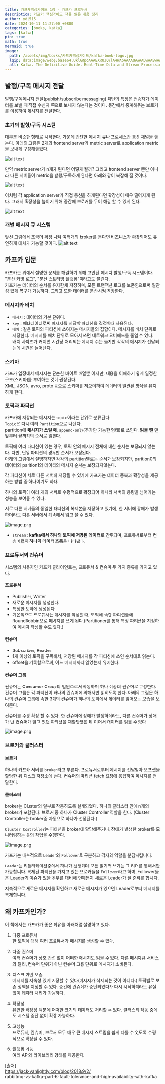 ```yaml
---
title: 카프카핵심가이드 1장 - 카프카 프로듀서
description: 카프카 핵심가이드 책을 읽은 내용 정리
author: ydj515
date: 2024-10-11 11:27:00 +0800
categories: [books, kafka]
tags: [kafka]
pin: true
math: true
mermaid: true
image:
  path: /assets/img/books/카프카핵심가이드/kafka-book-logo.jpg
  lqip: data:image/webp;base64,UklGRpoAAABXRUJQVlA4WAoAAAAQAAAADwAABwAAQUxQSDIAAAARL0AmbZurmr57yyIiqE8oiG0bejIYEQTgqiDA9vqnsUSI6H+oAERp2HZ65qP/VIAWAFZQOCBCAAAA8AEAnQEqEAAIAAVAfCWkAALp8sF8rgRgAP7o9FDvMCkMde9PK7euH5M1m6VWoDXf2FkP3BqV0ZYbO6NA/VFIAAAA
  alt: Kafka. The Definitive Guide. Real-Time Data and Stream Processing at.
---
```


## 발행/구독 메시지 전달
발행/구독메시지 전달(publish/subscribe messaging) 패턴의 특징은 전송자가 데이터를 보낼 때 직접 수신자 쪽으로 보내지 않는다는 것이다. 중간에서 중계해주는 브로커를 이용하여 메시지를 전달한다.

### 초기의 발행/구독 시스템
대부분 비슷한 형태로 시작한다. 가운데 간단한 메시지 큐나 프로세스간 통신 채널을 놓는다.
아래의 그림은 2개의 frontend server가 metric server로 application metric을 보내게 구성해놓았다.

![alt text](/assets/img/books/카프카핵심가이드/1장/1.png)

만약 metric server가 n개가 된다면 어떻게 될까? 그리고 frontend server 뿐만 아니라 다른 서버들이 metric을 발행/구독하게 된다면 아래와 같이 복잡해 질 것이다.

![alt text](/assets/img/books/카프카핵심가이드/1장/2.png)

이처럼 각 application server가 직접 통신을 하게된다면 확장성이 매우 떨어지게 된다. 그래서 확장성을 높이기 위해 중간에 브로커를 두어 해결 할 수 있게 된다.

![alt text](/assets/img/books/카프카핵심가이드/1장/3.png)

### 개별 메시지 큐 시스템
앞선 그림에서 조금더 확장 시켜 여러개의 broker를 둔다면 비즈니스가 확장되어도 유연하게 대처가 가능할 것이다.
![alt text](/assets/img/books/카프카핵심가이드/1장/4.png)

## 카프카 입문
카프카는 위에서 설명한 문제를 해결하기 위해 고안된 메시지 발행/구독 시스템이다. "분산 커밋 로그", "분산 스트리밍 플랫폼"이라고도 불린다.<br/>
카프카는 데이터의 순서를 유지한채 저장하며, 모든 트랜잭션 로그를 보존함으로써 일관성 있게 복구가 가능하다. 그리고 또한 데이터를 분산시켜 저장한다.

### 메시지와 배치
- `메시지` : 데이터의 기본 단위다.
- `key` : 메타데이터로써 메시지를 저장할 파티션을 결정할때 사용된다.
- `배치` : 같은 토픽의 파티션에 쓰여지는 메시지들의 집합이다. 메시지를 배치 단위로 저장한다. 메시지를 배치 단위로 모아서 쓰면 네트워크 오버헤드를 줄일 수 있다.<br/>배치 사이즈가 커지면 시간당 처리되는 메시지 수는 늘지만 각각의 메시지가 전달되는데 시간은 늘어난다.

### 스키마
카프카 입장에서 메시지는 단순한 바이트 배열뿐 이지만, 내용을 이해하기 쉽게 일정한 구조(스키마)를 부여하는 것이 권장된다.<br/> XML, JSON, avro, proto 등으로 스키마를 저으이하여 데이터의 일관된 형식을 유지하게 한다.

### 토픽과 파티션
카프카에 저장되는 메시지는 `topic`이라는 단위로 분류된다.<br/>
`Topic`은 다시 여러 `Partition`으로 나뉜다.<br/>
partition에 **메시지가 쓰일 때**, `append-only`(추가만 가능한 형태)로 쓰인다. **읽을 땐** 맨 앞부터 끝까지의 순서로 읽힌다.

토픽에 여러 파티션이 있는 경우, 토픽 안의 메시지 전체에 대한 순서는 보장되지 않는다. 다만, 단일 파티션의 경우만 순서가 보장된다.<br/>
아래의 그림에서 설명하자면 각각의 partition별로는 순서가 보장되지만, parition0의 데이터와 parition1의 데이터의 메시지 순서는 보장되지않는다.<br/>

각 파티션이 서로 다른 서버에 저장될 수 있기에 카프카는 데이터 중복과 확장성을 제공하는 방법 중 하나이기도 하다.<br/>

하나의 토픽이 여러 개의 서버로 수평적으로 확장되어 하나의 서버의 용량을 넘어가는 성능을 보여줄 수 있다.<br/>

서로 다른 서버들의 동일한 파티션의 복제본을 저장하고 있기에, 한 서버에 장애가 발생하더라도 다른 서버에서 계속해서 읽고 쓸 수 있다.

![image.png](/assets/img/books/카프카핵심가이드/1장/5.png)

- `stream` : **kafka에서 하나의 토픽에 저장된 데이터**로 간주되며, 프로듀서로부터 컨슈머로의 **하나의 데이터 흐름**을 나타낸다.

### 프로듀서와 컨슈머
시스템의 사용자인 카프카 클라이언트는, 프로듀서 & 컨슈머 두 가지 종류를 가지고 있다.

#### 프로듀서
- Publisher, Writer
- 새로운 메시지를 생성한다.
- 특정한 토픽에 생성된다.
- 기본적으로 프로듀서는 메시지를 작성할 때, 토픽에 속한 파티션들에 RoundRobbin으로 메시지를 쓰게 된다.(Partitioner를 통해 특정 파티션을 지정하여 메시지 작성할 수도 있다.)

#### 컨슈머
- Subscriber, Reader
- 1개 이상의 토픽을 구독해서, 저장된 메시지를 각 파티션에 쓰인 순서대로 읽는다.
- offset을 기록함으로써, 어느 메시지까지 읽었는지 유지한다.

#### 컨슈머 그룹
컨슈머는 Consumer Group의 일원으로서 작동하며 하나 이상의 컨슈머로 구성한다.<br/>
컨슈머 그룹은 각 파티션이 하나의 컨슈머에 의해서만 읽히도록 한다. 아래의 그림은 하나의 컨슈머 그룹에 속한 3개의 컨슈머가 하나의 토픽에서 데이터를 읽어오는 모습을 보여준다. <br/>

컨슈머를 수평 확장 할 수 있다. 한 컨슈머에 장애가 발생하더라도, 다른 컨슈머가 장애가 난 컨슈머가 읽고 있던 파티션을 재할당받은 뒤 이어서 데이터를 읽을 수 있다.

![image.png](/assets/img/books/카프카핵심가이드/1장/6.png)

### 브로커와 클러스터

#### 브로커
하나의 카프카 서버를 `broker`라고 부른다. 프로듀서로부터 메시지를 전달받아 오프셋을 할당한 뒤 디스크 저장소에 쓴다. 컨슈머의 파티션 fetch 요청에 응답하여 메시지를 전달한다.
 

#### 클러스터
broker는 Cluster의 일부로 작동하도록 설계되었다. 하나의 클러스터 안에 n개의 broker가 포함된다.
브로커 중 하나가 Cluster Controller 역할을 한다. (Cluster Controller는 broker중 자동으로 하나가 선정된다.)<br/>

`Cluster Controller`는 파티션을 broker에 할당해주거나, 장애가 발생한 broker를 모니터링하는 등의 작업을 수행한다.

![image.png](/assets/img/books/카프카핵심가이드/1장/7.png)

카프카는 내부적으로 `Leader`와 `Follower`로 구분하고 각자의 역할을 분담시킵니다.

`Leader`는 리플리케이션중에서 하나가 선정되며 모든 읽기와 쓰기는 그 리더를 통해서만 가능합니다.
복제된 파티션을 가지고 있는 브로커들을 `Follower`라고 하며, Follower들은 Leader가 이슈가 있을 경우를 대비해 언제든지 새로운 Leader가 될 준비를 합니다.

지속적으로 새로운 메시지를 확인하고 새로운 메시지가 있으면 Leader로부터 메시지를 복제합니다.

## 왜 카프카인가?
이 책에서는 카프카가 좋은 이유를 아래처럼 설명하고 있다.

1. 다중 프로듀서  
한 토픽에 대해 여러 프로듀서가 메시지를 생성할 수 있다.

2. 다중 컨슈머  
여러 컨슈머가 상호 간섭 없이 어떠한 메시지도 읽을 수 있다. 다른 메시지큐 서비스와 달리, 컨슈머 단위가 아닌 컨슈머 그룹 단위로 메시지가 소비된다.

3. 디스크 기반 보존  
메시지를 지속성 있게 저장할 수 있다(메시지가 삭제되는 것이 아니다.) 토픽별로 보존 정책을 지정할 수 있다. 중간에 컨슈머가 중단되었다가 다시 시작하더라도 유실없이 데이터 처리가 가능하다.

4. 확장성  
유연한 확장성 덕분에 어떠한 크기의 데이터도 처리할 수 있다. 클러스터 작동 중에도 시스템 중단 없이 확장 가능하다.

5. 고성능  
프로듀서, 컨슈머, 브로커 모두 매우 큰 메시지 스트림을 쉽게 다룰 수 있도록 수평적으로 확장될 수 있다.

6. 플랫폼 기능  
여러 API와 라이브러리 형태를 제공한다.


[출처]<br/>
https://jack-vanlightly.com/blog/2018/9/2/ <br/>
rabbitmq-vs-kafka-part-6-fault-tolerance-and-high-availability-with-kafka